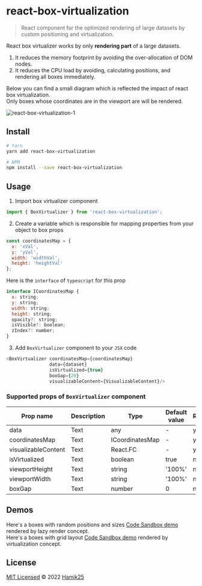 # react-box-virtualization

> React component for the optimized rendering of large datasets by custom positioning and virtualization.

React box virtualizer works by only **rendering part** of a large datasets.
1. It reduces the memory footprint by avoiding the over-allocation of DOM nodes.
2. It reduces the CPU load by avoiding, calculating positions, and rendering all boxes immediately.

Below you can find a small diagram which is reflected the impact of react box virtualization. <br/>
Only boxes whose coordinates are in the viewport are will be rendered.

![react-box-virtualization-1](https://user-images.githubusercontent.com/8737693/162615668-6aff5646-1022-4e5d-85f1-a155cbd53f6d.png)

## Install

```bash
# Yarn
yarn add react-box-virtualization

# NPM
npm install --save react-box-virtualization
```

## Usage
1. Import box virtualizer component 
```js
import { BoxVirtualizer } from 'react-box-virtualization';
```
2. Create a variable which is responsible for mapping properties from your object to box props
```js
const coordinatesMap = {
  x: 'xVal',
  y: 'yVal',
  width: 'widthVal',
  height: 'heightVal'
};
```
Here is the `interface` of `typescript` for this prop
```js
interface ICoordinatesMap {
  x: string;
  y: string;
  width: string;
  height: string;
  opacity?: string;
  isVisible?: boolean;
  zIndex?: number;
}
```
3. Add `BoxVirtualizer` component to your `JSX` code
```js
<BoxVirtualizer coordinatesMap={coordinatesMap} 
                data={dataset}
                isVirtualized={true}
                boxGap={20}
                visualizableContent={VisualizableContent}/>
```

### Supported props of `BoxVirtualizer` component

| Prop name | Description | Type | Default value | Required |
| ----------- | ----------- | ----------- | ----------- | ----------- |
| data | Text | any | - | yes |
| coordinatesMap | Text | ICoordinatesMap | - | yes |
| visualizableContent | Text | React.FC | - | yes |
| isVirtualized | Text | boolean | true | no |
| viewportHeight | Text | string | '100%' | no |
| viewportWidth | Text | string | '100%' | no |
| boxGap | Text | number | 0 | no |

## Demos
Here's a boxes with random positions and sizes [Code Sandbox demo](https://codesandbox.io/s/musing-saha-tcl5od) rendered by lazy render concept.<br/>
Here's a boxes with grid layout [Code Sandbox demo](https://codesandbox.io/s/musing-saha-tcl5od) rendered by virtualization concept.

## License

[MIT Licensed](https://github.com/Hamik25/react-box-virtualization/blob/main/LICENSE) © 2022 [Hamik25](https://github.com/Hamik25)
